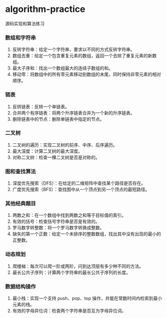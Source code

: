 # algorithm-practice

源码实现和算法练习

### 数组和字符串

1. 反转字符串：给定一个字符串，要求以不同的方式反转字符串。
2. 数组去重：给定一个包含重复元素的数组，返回一个去除了重复元素的新数组。
3. 最大子序和：找出一个数组最大的连续子数组的和。
4. 移动零：将数组中的所有零元素移动到数组的末尾，同时保持非零元素的相对顺序。

### 链表

1. 反转链表：反转一个单链表。
2. 合并两个有序链表：将两个升序链表合并为一个新的升序链表。
3. 删除链表中的节点：删除单链表中指定的节点。

### 二叉树

1. 二叉树的遍历：实现二叉树的前序、中序、后序遍历。
2. 最大深度：计算二叉树的最大深度。
3. 对称二叉树：检查一棵二叉树是否是对称的。

### 图和查找算法

1. 深度优先搜索（DFS）：在给定的二维矩阵中查找某个路径是否存在。
2. 广度优先搜索（BFS）：查找图中从一个顶点到另一个顶点的最短路径。

### 其他经典题目

1. 两数之和：在一个数组中找到两数之和等于目标值的索引。
2. 有效的括号：检查括号字符串是否是有效的。
3. 罗马数字转整数：将一个罗马数字转换成整数。
4. 缺失的第一个正数：给定一个未排序的整数数组，找出其中没有出现的最小的正整数。

### 动态规划

1. 爬楼梯：每次可以爬一阶或两阶，问到达顶层有多少种不同的方法。
2. 最长公共子序列：计算两个字符串的最长公共子序列的长度。

### 数据结构操作

1. 最小栈：实现一个支持 push、pop、top 操作，并能在常数时间内检索到最小元素的栈。
2. 有效的字母异位词：检查两个字符串是否互为字母异位词。
